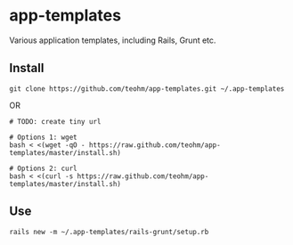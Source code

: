# app-templates

Various application templates, including Rails, Grunt etc.

## Install

```
git clone https://github.com/teohm/app-templates.git ~/.app-templates
```

OR

```
# TODO: create tiny url

# Options 1: wget
bash < <(wget -qO - https://raw.github.com/teohm/app-templates/master/install.sh)

# Options 2: curl
bash < <(curl -s https://raw.github.com/teohm/app-templates/master/install.sh)
```

## Use

```
rails new -m ~/.app-templates/rails-grunt/setup.rb
```

